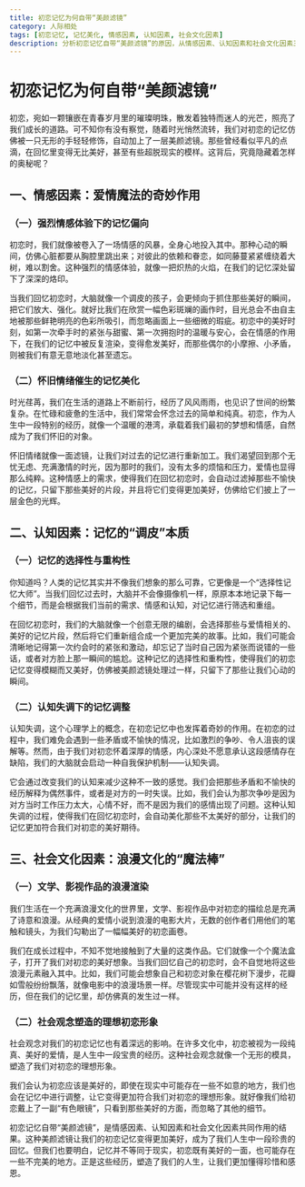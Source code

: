 ```yaml
---
title: 初恋记忆为何自带“美颜滤镜”
category: 人际相处
tags: [初恋记忆, 记忆美化, 情感因素, 认知因素, 社会文化因素]
description: 分析初恋记忆自带“美颜滤镜”的原因，从情感因素、认知因素和社会文化因素三个方面深入探讨，揭示记忆的美化机制，帮助读者更好地理解初恋记忆的特点。
---
```

# 初恋记忆为何自带“美颜滤镜”
初恋，宛如一颗镶嵌在青春岁月里的璀璨明珠，散发着独特而迷人的光芒，照亮了我们成长的道路。可不知你有没有察觉，随着时光悄然流转，我们对初恋的记忆仿佛被一只无形的手轻轻修饰，自动加上了一层美颜滤镜。那些曾经看似平凡的点滴，在回忆里变得无比美好，甚至有些超脱现实的模样。这背后，究竟隐藏着怎样的奥秘呢？

## 一、情感因素：爱情魔法的奇妙作用

### （一）强烈情感体验下的记忆偏向
初恋时，我们就像被卷入了一场情感的风暴，全身心地投入其中。那种心动的瞬间，仿佛心脏都要从胸腔里跳出来；对彼此的依赖和眷恋，如同藤蔓紧紧缠绕着大树，难以割舍。这种强烈的情感体验，就像一把炽热的火焰，在我们的记忆深处留下了深深的烙印。

当我们回忆初恋时，大脑就像一个调皮的孩子，会更倾向于抓住那些美好的瞬间，把它们放大、强化。就好比我们在欣赏一幅色彩斑斓的画作时，目光总会不由自主地被那些鲜艳明亮的色彩所吸引，而忽略画面上一些细微的瑕疵。初恋中的美好时刻，如第一次牵手时的紧张与甜蜜、第一次拥抱时的温暖与安心，会在情感的作用下，在我们的记忆中被反复渲染，变得愈发美好，而那些偶尔的小摩擦、小矛盾，则被我们有意无意地淡化甚至遗忘。

### （二）怀旧情绪催生的记忆美化
时光荏苒，我们在生活的道路上不断前行，经历了风风雨雨，也见识了世间的纷繁复杂。在忙碌和疲惫的生活中，我们常常会怀念过去的简单和纯真。初恋，作为人生中一段特别的经历，就像一个温暖的港湾，承载着我们最初的梦想和情感，自然成为了我们怀旧的对象。

怀旧情绪就像一面滤镜，让我们对过去的记忆进行重新加工。我们渴望回到那个无忧无虑、充满激情的时光，因为那时的我们，没有太多的烦恼和压力，爱情也显得那么纯粹。这种情感上的需求，使得我们在回忆初恋时，会自动过滤掉那些不愉快的记忆，只留下那些美好的片段，并且将它们变得更加美好，仿佛给它们披上了一层金色的光辉。

## 二、认知因素：记忆的“调皮”本质

### （一）记忆的选择性与重构性
你知道吗？人类的记忆其实并不像我们想象的那么可靠，它更像是一个“选择性记忆大师”。当我们回忆过去时，大脑并不会像摄像机一样，原原本本地记录下每一个细节，而是会根据我们当前的需求、情感和认知，对记忆进行筛选和重组。

在回忆初恋时，我们的大脑就像一个创意无限的编剧，会选择那些与爱情相关的、美好的记忆片段，然后将它们重新组合成一个更加完美的故事。比如，我们可能会清晰地记得第一次约会时的紧张和激动，却忘记了当时自己因为紧张而说错的一些话，或者对方脸上那一瞬间的尴尬。这种记忆的选择性和重构性，使得我们的初恋记忆变得模糊而又美好，仿佛被美颜滤镜处理过一样，只留下了那些让我们心动的瞬间。

### （二）认知失调下的记忆调整
认知失调，这个心理学上的概念，在初恋记忆中也发挥着奇妙的作用。在初恋的过程中，我们难免会遇到一些矛盾或不愉快的情况，比如激烈的争吵、令人沮丧的误解等。然而，由于我们对初恋怀着深厚的情感，内心深处不愿意承认这段感情存在缺陷，我们的大脑就会启动一种自我保护机制——认知失调。

它会通过改变我们的认知来减少这种不一致的感觉。我们会把那些矛盾和不愉快的经历解释为偶然事件，或者是对方的一时失误。比如，我们会认为那次争吵是因为对方当时工作压力太大，心情不好，而不是因为我们的感情出现了问题。这种认知失调的过程，使得我们在回忆初恋时，会自动美化那些不太美好的部分，让我们的记忆更加符合我们对初恋的美好期待。

## 三、社会文化因素：浪漫文化的“魔法棒”

### （一）文学、影视作品的浪漫渲染
我们生活在一个充满浪漫文化的世界里，文学、影视作品中对初恋的描绘总是充满了诗意和浪漫。从经典的爱情小说到浪漫的电影大片，无数的创作者们用他们的笔触和镜头，为我们勾勒出了一幅幅美好的初恋画卷。

我们在成长过程中，不知不觉地接触到了大量的这类作品。它们就像一个个魔法盒子，打开了我们对初恋的美好想象。当我们回忆自己的初恋时，会不自觉地将这些浪漫元素融入其中。比如，我们可能会想象自己和初恋对象在樱花树下漫步，花瓣如雪般纷纷飘落，就像电影中的浪漫场景一样。尽管现实中可能并没有这样的经历，但在我们的记忆里，却仿佛真的发生过一样。

### （二）社会观念塑造的理想初恋形象
社会观念对我们的初恋记忆也有着深远的影响。在许多文化中，初恋被视为一段纯真、美好的爱情，是人生中一段宝贵的经历。这种社会观念就像一个无形的模具，塑造了我们对初恋的理想形象。

我们会认为初恋应该是美好的，即使在现实中可能存在一些不如意的地方，我们也会在记忆中进行调整，让它变得更加符合我们对初恋的理想形象。就好像我们给初恋戴上了一副“有色眼镜”，只看到那些美好的方面，而忽略了其他的细节。

初恋记忆自带“美颜滤镜”，是情感因素、认知因素和社会文化因素共同作用的结果。这种美颜滤镜让我们的初恋记忆变得更加美好，成为了我们人生中一段珍贵的回忆。但我们也要明白，记忆并不等同于现实，初恋既有美好的一面，也可能存在一些不完美的地方。正是这些经历，塑造了我们的人生，让我们更加懂得珍惜和感恩。